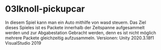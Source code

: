 # 03lknoll-pickupcar
In diesem Spiel kann man ein Auto mithilfe von wasd steuern. Das Ziel dieses Spieles ist es Packete innerhalb der Zeitspanne aufgesammelt werden und zur Abgabestation Gebracht werden, denn es ist nicht möglich mehrere Packete gleichzeitig aufzusammeln.
Versionen: Unity 2020.3.18f1 VisualStudio 2019
